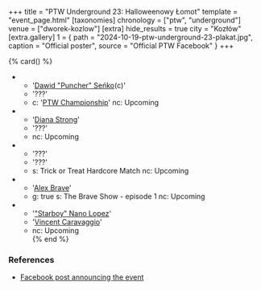 +++
title = "PTW Underground 23: Halloweenowy Łomot"
template = "event_page.html"
[taxonomies]
chronology = ["ptw", "underground"]
venue = ["dworek-kozlow"]
[extra]
hide_results = true
city = "Kozłów"
[extra.gallery]
1 = { path = "2024-10-19-ptw-underground-23-plakat.jpg", caption = "Official poster", source = "Official PTW Facebook" }
+++

{% card() %}
- - '[Dawid "Puncher" Seńko](@/w/puncher.md)(c)'
  - '???'
  - c: '[PTW Championship](@/c/ptw-championship.md)'
    nc: Upcoming
- - '[Diana Strong](@/w/diana-strong.md)'
  - '???'
  - nc: Upcoming
- - '???'
  - '???'
  - s: Trick or Treat Hardcore Match
    nc: Upcoming
- - '[Alex Brave](@/w/alex-brave.md)'
  - g: true
    s: The Brave Show - episode 1
    nc: Upcoming    
- - '["Starboy" Nano Lopez](@/w/nano-lopez.md)'
  - '[Vincent Caravaggio](@/w/vincent-caravaggio.md)'
  - nc: Upcoming    
{% end %}

### References

* [Facebook post announcing the event](https://www.facebook.com/photo/?fbid=568458088840171&set=a.136592405360077)
